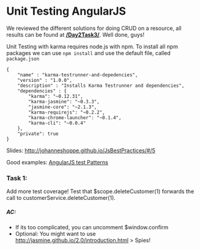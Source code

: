 # Unit Testing AngularJS 

We reviewed the different solutions for doing CRUD on a resource, all results can be found at **[/Day2Task3/](/Day2Task3/)**. Well done, guys!


Unit Testing with karma requires node.js with npm.
To install all npm packages we can use `npm install` and use the default file, called `package.json`

```
{
    "name" : "karma-testrunner-and-depedencies",
    "version" : "1.0.0",
    "description" : "Installs Karma Testrunner and dependencies",
    "dependencies" : {
        "karma": "~0.12.31",
        "karma-jasmine": "~0.3.3",
        "jasmine-core": "~2.1.3",
        "karma-requirejs": "~0.2.2",
        "karma-chrome-launcher": "~0.1.4",
        "karma-cli": "~0.0.4"
    },
    "private": true
}
```

Slides: http://johanneshoppe.github.io/JsBestPractices/#/5

Good examples: [AngularJS test Patterns](https://github.com/daniellmb/angular-test-patterns)



### Task 1:

Add more test coverage! Test that $scope.deleteCustomer(1) forwards the call to customerService.deleteCustomer(1).

##### AC: 
- If its too complicated, you can uncomment $window.confirm
- Optional: You might want to use http://jasmine.github.io/2.0/introduction.html > Spies!